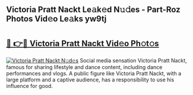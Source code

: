 ## Victoria Pratt Nackt Le𝚊k𝚎d N𝚞𝚍es - Part-Roz Photos Vid𝚎o Le𝚊ks yw9tj

# <h2><a href="http://fb33k7.evod.top/?m=Victoria+Pratt+Nackt">🔗 👉🔴 Victoria Pratt Nackt Vid𝚎o Ph𝚘t𝚘s</a></h2>

[![Victoria Pratt Nackt N𝚞d𝚎s](https://i.imgur.com/8V9OHl7.gif)](http://fb33k7.evod.top/?m=Victoria+Pratt+Nackt)
Social media sensation Victoria Pratt Nackt, famous for sharing lifestyle and dance content, including dance performances and vlogs. A public figure like Victoria Pratt Nackt, with a large platform and a captive audience, has a responsibility to use his influence for good. 
